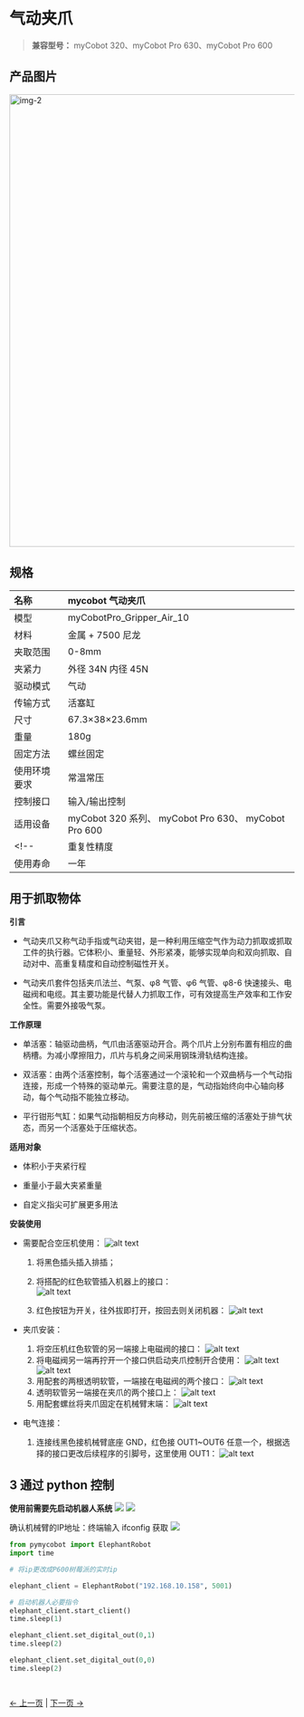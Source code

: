 # **气动夹爪**

> **兼容型号：** myCobot 320、myCobot Pro 630、myCobot Pro 600

## 产品图片

<img src="../../../resources/1-ProductIntroduction/1.4/1.4.1-Gripper/3-PneumaticGripper/气动夹爪1.jpg" alt="img-2" width="800" height="auto" /> <br>

## 规格

| **名称**     | **mycobot 气动夹爪**                                |
| :----------- | :----------------------------------------------------- |
| 模型         | myCobotPro_Gripper_Air_10                              |
| 材料         | 金属 + 7500 尼龙                                       |
| 夹取范围     | 0-8mm                                                  |
| 夹紧力       | 外径 34N 内径 45N                                      |
| 驱动模式     | 气动                                                   |
| 传输方式     | 活塞缸                                                 |
| 尺寸         | 67.3×38×23.6mm                                         |
| 重量         | 180g                                                   |
| 固定方法     | 螺丝固定                                               |
| 使用环境要求 | 常温常压                                               |
| 控制接口     | 输入/输出控制                                          |
| 适用设备     |  myCobot 320 系列、 myCobot Pro 630、 myCobot Pro 600 |
<!-- | 重复性精度   | ±0.01mm                                                |
| 使用寿命     | 一年                                                   | -->
## 用于抓取物体

**引言**

- 气动夹爪又称气动手指或气动夹钳，是一种利用压缩空气作为动力抓取或抓取工件的执行器。它体积小、重量轻、外形紧凑，能够实现单向和双向抓取、自动对中、高重复精度和自动控制磁性开关。

- 气动夹爪套件包括夹爪法兰、气泵、φ8 气管、φ6 气管、φ8-6 快速接头、电磁阀和电缆。其主要功能是代替人力抓取工作，可有效提高生产效率和工作安全性。需要外接吸气泵。

**工作原理**

- 单活塞：轴驱动曲柄，气爪由活塞驱动开合。两个爪片上分别布置有相应的曲柄槽。为减小摩擦阻力，爪片与机身之间采用钢珠滑轨结构连接。

- 双活塞：由两个活塞控制，每个活塞通过一个滚轮和一个双曲柄与一个气动指连接，形成一个特殊的驱动单元。需要注意的是，气动指始终向中心轴向移动，每个气动指不能独立移动。

- 平行钳形气缸：如果气动指朝相反方向移动，则先前被压缩的活塞处于排气状态，而另一个活塞处于压缩状态。

**适用对象**

- 体积小于夹紧行程

- 重量小于最大夹紧重量

- 自定义指尖可扩展更多用法

**安装使用**

- 需要配合空压机使用：
  ![alt text](../../../resources/1-ProductIntroduction/1.4/1.4.1-Gripper/3-PneumaticGripper/a1.png)

  1. 将黑色插头插入排插；

  2. 将搭配的红色软管插入机器上的接口：  
     ![alt text](../../../resources/1-ProductIntroduction/1.4/1.4.1-Gripper/3-PneumaticGripper/a2.png)
  3. 红色按钮为开关，往外拔即打开，按回去则关闭机器：
     ![alt text](../../../resources/1-ProductIntroduction/1.4/1.4.1-Gripper/3-PneumaticGripper/a3.png)

- 夹爪安装：

  
  1. 将空压机红色软管的另一端接上电磁阀的接口：
     ![alt text](../../../resources/1-ProductIntroduction/1.4/1.4.1-Gripper/3-PneumaticGripper/a4.png)
  2. 将电磁阀另一端再拧开一个接口供启动夹爪控制开合使用：
     ![alt text](../../../resources/1-ProductIntroduction/1.4/1.4.1-Gripper/3-PneumaticGripper/a5.png)
     ![alt text](../../../resources/1-ProductIntroduction/1.4/1.4.1-Gripper/3-PneumaticGripper/a6.png)
  3. 用配套的两根透明软管，一端接在电磁阀的两个接口：
     ![alt text](../../../resources/1-ProductIntroduction/1.4/1.4.1-Gripper/3-PneumaticGripper/a7.png)
  4. 透明软管另一端接在夹爪的两个接口上：
     ![alt text](../../../resources/1-ProductIntroduction/1.4/1.4.1-Gripper/3-PneumaticGripper/a8.png)
  5. 用配套螺丝将夹爪固定在机械臂末端：
     ![alt text](../../../resources/1-ProductIntroduction/1.4/1.4.1-Gripper/3-PneumaticGripper/a9.png)

- 电气连接：

  1. 连接线黑色接机械臂底座 GND，红色接 OUT1~OUT6 任意一个，根据选择的接口更改后续程序的引脚号，这里使用 OUT1：
     ![alt text](../../../resources/1-ProductIntroduction/1.4/1.4.1-Gripper/3-PneumaticGripper/a10.png)

## 3 通过 python 控制

**使用前需要先启动机器人系统**
![](../../../resources/1-ProductIntroduction/1.4/poweron/poweron.png)
![](../../../resources/1-ProductIntroduction/1.4/poweron/poweron2.png)

确认机械臂的IP地址：终端输入 ifconfig 获取
![](../../../resources/1-ProductIntroduction/1.4/poweron/ip.png)


```python
from pymycobot import ElephantRobot
import time

# 将ip更改成P600树莓派的实时ip

elephant_client = ElephantRobot("192.168.10.158", 5001)

# 启动机器人必要指令
elephant_client.start_client()
time.sleep(1)

elephant_client.set_digital_out(0,1)
time.sleep(2)

elephant_client.set_digital_out(0,0)
time.sleep(2)




```


<!-- ## 购买链接

- [淘宝](https://shop504055678.taobao.com)
- [shopify](https://shop.elephantrobotics.com/)

## 如何使用

1 安装夹具: <br>

<img src="../../../resources/1-ProductIntroduction/1.4/1.4.1-Gripper/3-PneumaticGripper/气动夹爪2.jpg" alt="img-2" width="400" height="auto" /> <br>

<img src="../../../resources/1-ProductIntroduction/1.4/1.4.1-Gripper/3-PneumaticGripper/气动夹爪3.jpg" alt="img-2" width="400" height="auto" /> <br> -->

[← 上一页](./2-ElectricGripper.md) | [下一页 →](./4-FlexibleGripper.md)
